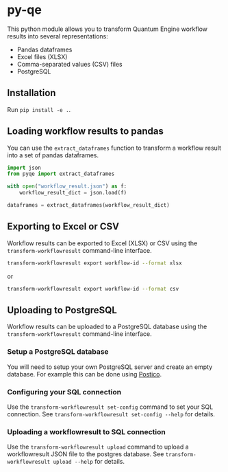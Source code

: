 # py-qe

This python module allows you to transform Quantum Engine workflow results into several representations:
* Pandas dataframes
* Excel files (XLSX)
* Comma-separated values (CSV) files
* PostgreSQL

## Installation

Run `pip install -e .`.

## Loading workflow results to pandas
You can use the `extract_dataframes` function to transform a workflow result into a set of pandas dataframes.

```python
import json
from pyqe import extract_dataframes

with open("workflow_result.json") as f:
    workflow_result_dict = json.load(f)

dataframes = extract_dataframes(workflow_result_dict)
```

## Exporting to Excel or CSV
Workflow results can be exported to Excel (XLSX) or CSV using the `transform-workflowresult` command-line interface.

```bash
transform-workflowresult export workflow-id --format xlsx
```
or
```bash
transform-workflowresult export workflow-id --format csv
```

## Uploading to PostgreSQL
Workflow results can be uploaded to a PostgreSQL database using the `transform-workflowresult` command-line interface.

### Setup a PostgreSQL database
You will need to setup your own PostgreSQL server and create an empty database.
For example this can be done using [Postico](https://eggerapps.at/postico/).

### Configuring your SQL connection
Use the `transform-workflowresult set-config` command to set your SQL connection.
See `transform-workflowresult set-config --help` for details.

### Uploading a workflowresult to SQL connection
Use the `transform-workflowresult upload` command to upload a workflowresult JSON file to the
postgres database.
See `transform-workflowresult upload --help` for details.
